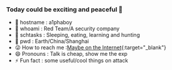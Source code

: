 ### Today could be exciting and peaceful 👋

<!--
**a1phaboy/a1phaboy** is a ✨ _special_ ✨ repository because its `README.md` (this file) appears on your GitHub profile.

Here are some ideas to get you started:
-->
- 👻 hostname : a1phaboy
- 🌱 whoami : Red Team/A security company
- 👯 schtasks : Sleeping, eating, learning and hunting
- 🤔 pwd : Earth/China/Shanghai
- 😜 How to reach me :[Maybe on the Internet](https://blog.a1phaboy.tech){:target="_blank"}
- 😄 Pronouns : Talk is cheap, show me the exp
- ⚡ Fun fact : some useful/cool things on attack
